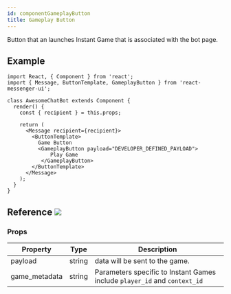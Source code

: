 ```yaml
---
id: componentGameplayButton
title: Gameplay Button
---
```


Button that an launches Instant Game that is associated with the bot page.

## Example

```BotWebPlayer path=gameplaybutton
import React, { Component } from 'react';
import { Message, ButtonTemplate, GameplayButton } from 'react-messenger-ui';

class AwesomeChatBot extends Component {
  render() {
    const { recipient } = this.props;

    return (
      <Message recipient={recipient}>
        <ButtonTemplate>
          Game Button
          <GameplayButton payload="DEVELOPER_DEFINED_PAYLOAD">
              Play Game
           </GameplayButton>
        </ButtonTemplate>
      </Message>
    );
  }
}
```

## Reference [![](https://img.shields.io/badge/Messenger-Documentation-blue.svg)](https://developers.facebook.com/docs/messenger-platform/reference/buttons/postback)


### Props

| Property | Type | Description |
| -------- | ---- | ----------- |
| payload  | string |  data will be sent to the game.
| game_metadata  | string | Parameters specific to Instant Games include `player_id` and `context_id`

